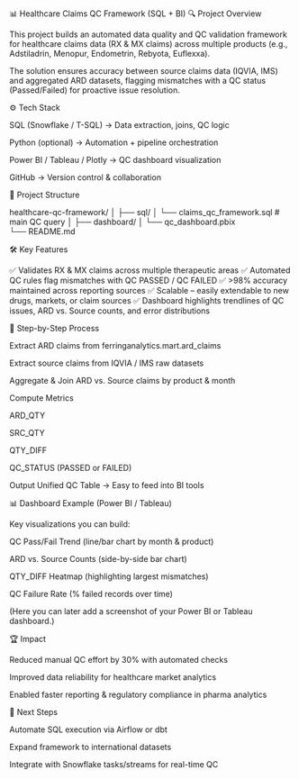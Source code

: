 📊 Healthcare Claims QC Framework (SQL + BI)
🔍 Project Overview

This project builds an automated data quality and QC validation framework for healthcare claims data (RX & MX claims) across multiple products (e.g., Adstiladrin, Menopur, Endometrin, Rebyota, Euflexxa).

The solution ensures accuracy between source claims data (IQVIA, IMS) and aggregated ARD datasets, flagging mismatches with a QC status (Passed/Failed) for proactive issue resolution.

⚙️ Tech Stack

SQL (Snowflake / T-SQL) → Data extraction, joins, QC logic

Python (optional) → Automation + pipeline orchestration

Power BI / Tableau / Plotly → QC dashboard visualization

GitHub → Version control & collaboration

📁 Project Structure

healthcare-qc-framework/
│
├── sql/
│   └── claims_qc_framework.sql    # main QC query
│
├── dashboard/
│   └── qc_dashboard.pbix         
└── README.md

🛠️ Key Features

✅ Validates RX & MX claims across multiple therapeutic areas
✅ Automated QC rules flag mismatches with QC PASSED / QC FAILED
✅ >98% accuracy maintained across reporting sources
✅ Scalable – easily extendable to new drugs, markets, or claim sources
✅ Dashboard highlights trendlines of QC issues, ARD vs. Source counts, and error distributions

🚀 Step-by-Step Process

Extract ARD claims from ferringanalytics.mart.ard_claims

Extract source claims from IQVIA / IMS raw datasets

Aggregate & Join ARD vs. Source claims by product & month

Compute Metrics

ARD_QTY

SRC_QTY

QTY_DIFF

QC_STATUS (PASSED or FAILED)

Output Unified QC Table → Easy to feed into BI tools

📊 Dashboard Example (Power BI / Tableau)

Key visualizations you can build:

QC Pass/Fail Trend (line/bar chart by month & product)

ARD vs. Source Counts (side-by-side bar chart)

QTY_DIFF Heatmap (highlighting largest mismatches)

QC Failure Rate (% failed records over time)

(Here you can later add a screenshot of your Power BI or Tableau dashboard.)

🏆 Impact

Reduced manual QC effort by 30% with automated checks

Improved data reliability for healthcare market analytics

Enabled faster reporting & regulatory compliance in pharma analytics

🔮 Next Steps

Automate SQL execution via Airflow or dbt

Expand framework to international datasets

Integrate with Snowflake tasks/streams for real-time QC
